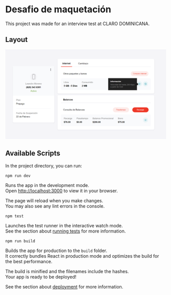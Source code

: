 # Desafio de maquetación

This project was made for an interview test at CLARO DOMINICANA.

## Layout

![layout](./src//assets/images/complete_layout.png)

## Available Scripts

In the project directory, you can run:

``` 
npm run dev

```

Runs the app in the development mode.\
Open [http://localhost:3000](http://localhost:3000) to view it in your browser.

The page will reload when you make changes.\
You may also see any lint errors in the console.

``` 
npm test 

```

Launches the test runner in the interactive watch mode.\
See the section about [running tests](https://facebook.github.io/create-react-app/docs/running-tests) for more information.

``` 
npm run build 

```

Builds the app for production to the `build` folder.\
It correctly bundles React in production mode and optimizes the build for the best performance.

The build is minified and the filenames include the hashes.\
Your app is ready to be deployed!

See the section about [deployment](https://facebook.github.io/create-react-app/docs/deployment) for more information.